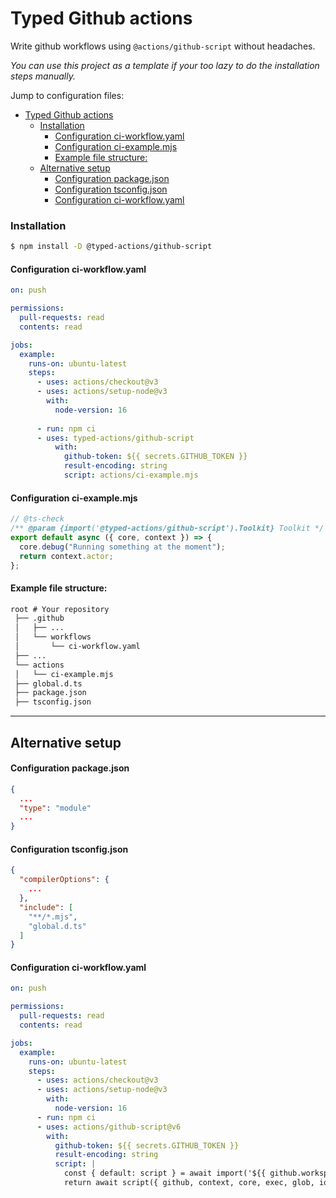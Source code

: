 # Typed Github actions

Write github workflows using `@actions/github-script` without headaches.

*You can use this project as a template if your too lazy to do the installation steps manually.*


Jump to configuration files:
- [Typed Github actions](#typed-github-actions)
    - [Installation](#installation)
      - [Configuration ci-workflow.yaml](#configuration-ci-workflowyaml)
      - [Configuration ci-example.mjs](#configuration-ci-examplemjs)
      - [Example file structure:](#example-file-structure)
  - [Alternative setup](#alternative-setup)
      - [Configuration package.json](#configuration-packagejson)
      - [Configuration tsconfig.json](#configuration-tsconfigjson)
      - [Configuration ci-workflow.yaml](#configuration-ci-workflowyaml-1)



### Installation
```sh
$ npm install -D @typed-actions/github-script
```

#### Configuration ci-workflow.yaml
```yaml
on: push

permissions:
  pull-requests: read
  contents: read

jobs:
  example:
    runs-on: ubuntu-latest
    steps:
      - uses: actions/checkout@v3
      - uses: actions/setup-node@v3
        with:
          node-version: 16
          
      - run: npm ci
      - uses: typed-actions/github-script
          with:
            github-token: ${{ secrets.GITHUB_TOKEN }}
            result-encoding: string
            script: actions/ci-example.mjs
```

#### Configuration ci-example.mjs
```ts
// @ts-check
/** @param {import('@typed-actions/github-script').Toolkit} Toolkit */
export default async ({ core, context }) => {
  core.debug("Running something at the moment");
  return context.actor;
};
```

#### Example file structure:
```md
root # Your repository
 ├── .github
 │   ├── ...
 │   └── workflows
 │       └── ci-workflow.yaml
 ├── ...
 └── actions
 │   └── ci-example.mjs 
 ├── global.d.ts
 ├── package.json
 ├── tsconfig.json
```


__________________________


## Alternative setup


#### Configuration package.json
```json
{
  ...
  "type": "module"
  ...
}
```

#### Configuration tsconfig.json
```json
{
  "compilerOptions": {
    ...
  },
  "include": [
    "**/*.mjs",
    "global.d.ts" 
  ]
}
```

#### Configuration ci-workflow.yaml
```yaml
on: push

permissions:
  pull-requests: read
  contents: read

jobs:
  example:
    runs-on: ubuntu-latest
    steps:
      - uses: actions/checkout@v3
      - uses: actions/setup-node@v3
        with:
          node-version: 16
      - run: npm ci
      - uses: actions/github-script@v6
        with:
          github-token: ${{ secrets.GITHUB_TOKEN }}
          result-encoding: string
          script: |
            const { default: script } = await import('${{ github.workspace }}/actions/ci-example.mjs');
            return await script({ github, context, core, exec, glob, io, fetch, __original_require__ });
```